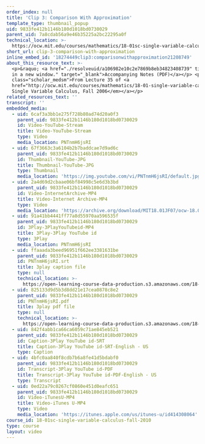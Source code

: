 ```yaml
---
order_index: null
title: 'Clip 3: Comparison With Approximation'
template_type: thumbnail_popup
uid: 9833fe412b1146b180d1018bd0730029
parent_uid: 7a8cdab56a9e46b35225a2bc22295a0f
technical_location: >-
  https://ocw.mit.edu/courses/mathematics/18-01sc-single-variable-calculus-fall-2010/unit-5-exploring-the-infinite/part-a-lhospitals-rule-and-improper-integrals/session-88-examples-of-lhospitals-rule/clip-3-comparison-with-approximation
short_url: clip-3-comparison-with-approximation
inline_embed_id: '18274449clip3:comparisonwithapproximation21208749'
about_this_resource_text: >-
  <p>&raquo; <a href="./resolveuid/a106982e10c2e7869b8eb34823408739" title="Open
  in a new window." target="_blank">Accompanying Notes (PDF)</a></p> <p
  class="scholar_medsm">From Lecture 35 of <a
  href="http://ocw.mit.edu/courses/mathematics/18-01-single-variable-calculus-fall-2006/video-lectures/"><em>18.01
  Single Variable Calculus, Fall 2006</em></a></p>
related_resources_text: ''
transcript: ''
embedded_media:
  - uid: 6caf3a3bb1e275f728b80ad74d20a0f3
    parent_uid: 9833fe412b1146b180d1018bd0730029
    id: Video-YouTube-Stream
    title: Video-YouTube-Stream
    type: Video
    media_location: PNTnmH6jsRI
  - uid: 67f3663c3a6104b2b7baddcae7d9ad6c
    parent_uid: 9833fe412b1146b180d1018bd0730029
    id: Thumbnail-YouTube-JPG
    title: Thumbnail-YouTube-JPG
    type: Thumbnail
    media_location: 'https://img.youtube.com/vi/PNTnmH6jsRI/default.jpg'
  - uid: 2a4d69d2cbaae06bf84998c5e6d3b3bd
    parent_uid: 9833fe412b1146b180d1018bd0730029
    id: Video-InternetArchive-MP4
    title: Video-Internet Archive-MP4
    type: Video
    media_location: 'https://archive.org/download/MIT18.01JF07/ocw-18.01-f07-lec35_300k.mp4'
  - uid: 91a41bb4441ff77a8d55970aa596535f
    parent_uid: 9833fe412b1146b180d1018bd0730029
    id: 3Play-3PlayYouTubeid-MP4
    title: 3Play-3Play YouTube id
    type: 3Play
    media_location: PNTnmH6jsRI
  - uid: ffaaada3beed96951f662ee3381631be
    parent_uid: 9833fe412b1146b180d1018bd0730029
    id: PNTnmH6jsRI.srt
    title: 3play caption file
    type: null
    technical_location: >-
      https://open-learning-course-data-production.s3.amazonaws.com/18-01sc-single-variable-calculus-fall-2010/71977004b3260d31bfa6c3e2c58e6dee_PNTnmH6jsRI.srt
  - uid: 825133d9d5b3d8dd21e17cea0878c8e2
    parent_uid: 9833fe412b1146b180d1018bd0730029
    id: PNTnmH6jsRI.pdf
    title: 3play pdf file
    type: null
    technical_location: >-
      https://open-learning-course-data-production.s3.amazonaws.com/18-01sc-single-variable-calculus-fall-2010/d0336184bc03d71cb0c9c94bcdbd36f5_PNTnmH6jsRI.pdf
  - uid: 842f4abb1ca66ca6059c71ae845eb521
    parent_uid: 9833fe412b1146b180d1018bd0730029
    id: Caption-3Play YouTube id-SRT
    title: Caption-3Play YouTube id-SRT-English - US
    type: Caption
  - uid: 4bfc0aa840f8cdb7b6a8fe41d5bdabf0
    parent_uid: 9833fe412b1146b180d1018bd0730029
    id: Transcript-3Play YouTube id-PDF
    title: Transcript-3Play YouTube id-PDF-English - US
    type: Transcript
  - uid: 0ed22a79c0267cf0860e451d0eafc651
    parent_uid: 9833fe412b1146b180d1018bd0730029
    id: Video-iTunesU-MP4
    title: Video-iTunes U-MP4
    type: Video
    media_location: 'https://itunes.apple.com/us/itunes-u/id414308064'
course_id: 18-01sc-single-variable-calculus-fall-2010
type: course
layout: video
---
```

